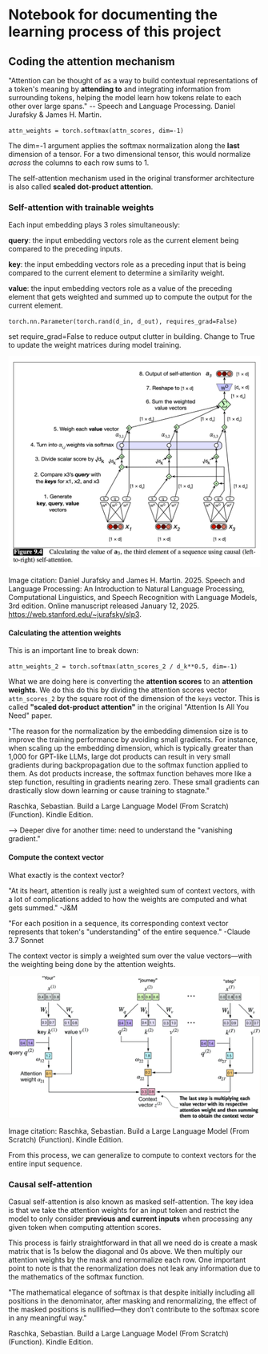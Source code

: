 # Notebook for documenting the learning process of this project

## Coding the attention mechanism

"Attention can be thought of as a way to build contextual representations of a token's meaning by **attending to** and integrating information from surrounding tokens, helping the model learn how tokens relate to each other over large spans."
-- Speech and Language Processing. Daniel Jurafsky & James H. Martin.

`attn_weights = torch.softmax(attn_scores, dim=-1)`

The dim=-1 argument applies the softmax normalization along the **last** dimension of a tensor. For a two dimensional tensor, this would normalize *across* the columns to each row sums to 1.

The self-attention mechanism used in the original transformer architecture is also called **scaled dot-product attention**.

### Self-attention with trainable weights

Each input embedding plays 3 roles simultaneously:

**query**: the input embedding vectors role as the current element being compared to the preceding inputs.

**key**: the input embedding vectors role as a preceding input that is being compared to the current element to determine a similarity weight.

**value**: the input embedding vectors role as a value of the preceding element that gets weighted and summed up to compute the output for the current element.

`torch.nn.Parameter(torch.rand(d_in, d_out), requires_grad=False)`

set require_grad=False to reduce output clutter in building. Change to True to update the weight matrices during model training.

![Transformer self-attention diagram](./assets/transformer_self_attention_diagram.png)

Image citation: Daniel Jurafsky and James H. Martin. 2025. Speech and Language Processing: An Introduction to Natural Language Processing, Computational Linguistics, and Speech Recognition with Language Models, 3rd edition. Online manuscript released January 12, 2025. https://web.stanford.edu/~jurafsky/slp3.

#### Calculating the attention weights
This is an important line to break down:

`attn_weights_2 = torch.softmax(attn_scores_2 / d_k**0.5, dim=-1)`

What we are doing here is converting the **attention scores** to an **attention weights**. We do this do this by dividing the attention scores vector `attn_scores_2` by the square root of the dimension of the `keys` vector. This is called **"scaled dot-product attention"** in the original "Attention Is All You Need" paper. 

"The reason for the normalization by the embedding dimension size is to improve the training performance by avoiding small gradients. For instance, when scaling up the embedding dimension, which is typically greater than 1,000 for GPT-like LLMs, large dot products can result in very small gradients during backpropagation due to the softmax function applied to them. As dot products increase, the softmax function behaves more like a step function, resulting in gradients nearing zero. These small gradients can drastically slow down learning or cause training to stagnate."

Raschka, Sebastian. Build a Large Language Model (From Scratch) (Function). Kindle Edition. 

--> Deeper dive for another time: need to understand the "vanishing gradient."

#### Compute the context vector
What exactly is the context vector?

"At its heart, attention is really just a weighted sum of context vectors, with a lot of complications added to how the weights are computed and what gets summed." -J&M

"For each position in a sequence, its corresponding context vector represents that token's "understanding" of the entire sequence." -Claude 3.7 Sonnet

The context vector is simply a weighted sum over the value vectors—with the weighting being done by the attention weights.

![Context Vector Computation](./assets/context_vector_computation.png)

Image citation: Raschka, Sebastian. Build a Large Language Model (From Scratch) (Function). Kindle Edition.

From this process, we can generalize to compute to context vectors for the entire input sequence.

### Causal self-attention
Casual self-attention is also known as masked self-attention. The key idea is that we take the attention weights for an input token and restrict the model to only consider **previous and current inputs** when processing any given token when computing attention scores.

This process is fairly straightforward in that all we need do is create a mask matrix that is 1s below the diagonal and 0s above. We then multiply our attention weights by the mask and renormalize each row. One important point to note is that the renormalization does not leak any information due to the mathematics of the softmax function.

"The mathematical elegance of softmax is that despite initially including all positions in the denominator, after masking and renormalizing, the effect of the masked positions is nullified—they don’t contribute to the softmax score in any meaningful way."

Raschka, Sebastian. Build a Large Language Model (From Scratch) (Function). Kindle Edition. 